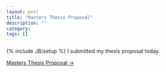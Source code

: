 ```yaml
---
layout: post
title: "Masters Thesis Proposal"
description: ""
category: 
tags: []
---
```

{% include JB/setup %}
I submitted my thesis proposal today.

[Masters Thesis Proposal &rarr;](https://github.com/downloads/vbajpai/blog.nfql/vbajpai-proposal.pdf)

